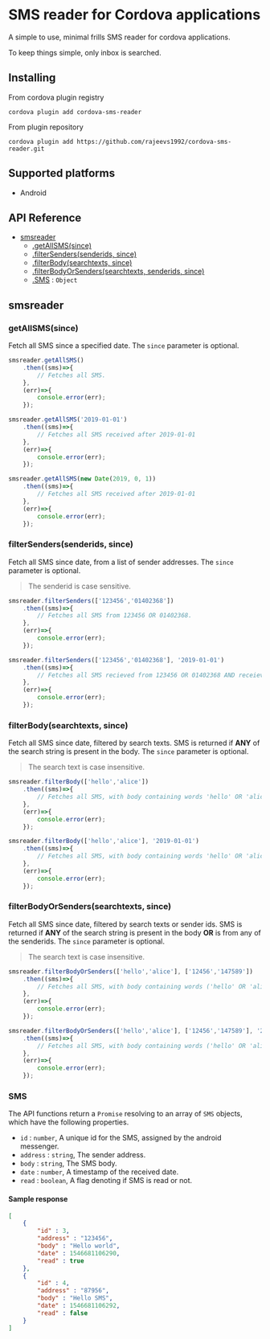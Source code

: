 # SMS reader for Cordova applications

A simple to use, minimal frills SMS reader for cordova applications.

To keep things simple, only inbox is searched.

## Installing

From cordova plugin registry

    cordova plugin add cordova-sms-reader

From plugin repository

    cordova plugin add https://github.com/rajeevs1992/cordova-sms-reader.git

## Supported platforms

- Android

## API Reference

- [smsreader](#smsreader)
  - [.getAllSMS(since)](#getallsms)
  - [.filterSenders(senderids, since)](#filtersenders)
  - [.filterBody(searchtexts, since)](#filterbody)
  - [.filterBodyOrSenders(searchtexts, senderids, since)](#filterBodyOrSenders)
  - [.SMS](#sms) : `Object`
  

## smsreader

<a id="smsreader"></a>

### getAllSMS(since)

<a id="getallsms"></a>
Fetch all SMS since a specified date. The `since` parameter is optional.

```js
smsreader.getAllSMS()
    .then((sms)=>{
        // Fetches all SMS.
    },
    (err)=>{
        console.error(err);
    });

smsreader.getAllSMS('2019-01-01')
    .then((sms)=>{
        // Fetches all SMS received after 2019-01-01
    },
    (err)=>{
        console.error(err);
    });

smsreader.getAllSMS(new Date(2019, 0, 1))
    .then((sms)=>{
        // Fetches all SMS received after 2019-01-01
    },
    (err)=>{
        console.error(err);
    });
```

### filterSenders(senderids, since)

<a id="filtersenders"></a>
Fetch all SMS since date, from a list of sender addresses. The `since` parameter is optional.

> The senderid is case sensitive.

```js
smsreader.filterSenders(['123456','01402368'])
    .then((sms)=>{
        // Fetches all SMS from 123456 OR 01402368.
    },
    (err)=>{
        console.error(err);
    });

smsreader.filterSenders(['123456','01402368'], '2019-01-01')
    .then((sms)=>{
        // Fetches all SMS recieved from 123456 OR 01402368 AND receieved after 2019-01-01.
    },
    (err)=>{
        console.error(err);
    });
```

### filterBody(searchtexts, since)

<a id="filterbody"></a>
Fetch all SMS since date, filtered by search texts. SMS is returned if **ANY** of the search string is present in the body. The `since` parameter is optional.

> The search text is case insensitive.

```js
smsreader.filterBody(['hello','alice'])
    .then((sms)=>{
        // Fetches all SMS, with body containing words 'hello' OR 'alice'.
    },
    (err)=>{
        console.error(err);
    });

smsreader.filterBody(['hello','alice'], '2019-01-01')
    .then((sms)=>{
        // Fetches all SMS, with body containing words 'hello' OR 'alice' AND receieved after 2019-01-01.
    },
    (err)=>{
        console.error(err);
    });
```


### filterBodyOrSenders(searchtexts, since)

<a id="filterBodyOrSenders"></a>
Fetch all SMS since date, filtered by search texts or sender ids. SMS is returned if **ANY** of the search string is present in the body **OR** is from any of the senderids. The `since` parameter is optional.

> The search text is case insensitive.

```js
smsreader.filterBodyOrSenders(['hello','alice'], ['12456','147589'])
    .then((sms)=>{
        // Fetches all SMS, with body containing words ('hello' OR 'alice') OR (address in ['12456','147589'])
    },
    (err)=>{
        console.error(err);
    });

smsreader.filterBodyOrSenders(['hello','alice'], ['12456','147589'], '2019-01-01')
    .then((sms)=>{
        // Fetches all SMS, with body containing words ('hello' OR 'alice') OR (address in ['12456','147589']) AND receieved after 2019-01-01.
    },
    (err)=>{
        console.error(err);
    });
```

### SMS

<a id="sms"></a>
The API functions return a `Promise` resolving to an array of `SMS` objects, which have the following properties.

- `id` : `number`, A unique id for the SMS, assigned by the android messenger.
- `address` : `string`, The sender address.
- `body` : `string`, The SMS body.
- `date` : `number`, A timestamp of the received date.
- `read` : `boolean`, A flag denoting if SMS is read or not.

#### Sample response

```json
[
    {
        "id" : 3,
        "address" : "123456",
        "body" : "Hello world",
        "date" : 1546681106290,
        "read" : true
    },
    {
        "id" : 4,
        "address" : "87956",
        "body" : "Hello SMS",
        "date" : 1546681106292,
        "read" : false
    }
]
```
